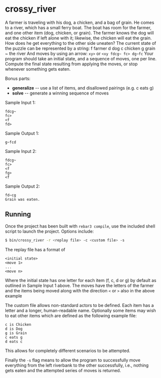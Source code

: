crossy_river
============

A farmer is traveling with his dog, a chicken, and a bag of grain. He comes to a river,
which has a small ferry boat. The boat has room for the farmer, and one other item
(dog, chicken, or grain). The farmer knows the dog will eat the chicken if left alone
with it; likewise, the chicken will eat the grain. How does he get everything to the other
side uneaten? The current state of the puzzle can be represented by a string:
f farmer d dog c chicken g grain ~ the river And moves by using an arrow:
`xy>` or `<xy fdcg~ fc> dg~fc`
Your program should take an initial state, and a sequence of moves, one per line.
Compute the final state resulting from applying the moves, or stop whenever something gets eaten.
 
Bonus parts:
- **generalize** -- use a list of items, and disallowed pairings (e.g. c eats g)
- **solve** -- generate a winning sequence of moves
 
Sample Input 1:
```
fdcg~
fc>
<f
fd>
```
Sample Output 1:
```
g~fcd
```
Sample Input 2:
```
fdcg~
fc>
<f
fg>
<f
```
Sample Output 2:
```
fd~cg
Grain was eaten.
```

Running
-------
Once the project has been built with `rebar3 compile`, use the included shell
script to launch the project.  Options include:

```bash
$ bin/crossy_river -r <replay file> -c <custom file> -s
```

The replay file has a format of
```
<initial state>
<move 1>
...
<move n>
``` 
Where the initial state has one letter for each item (f, c, d or g) by default as
outlined in Sample Input 1 above.  The moves have the letters of the farmer and
the items being moved along with the direction `<` or `>` also in the above
example

The custom file allows non-standard actors to be defined.  Each item has a letter
and a longer, human-readable name.  Optionally some items may wish to eat other
items which are defined as the following example file:
```
c is Chicken
d is Dog
g is Grain
c eats g
d eats c
```
This allows for completely different scenarios to be attempted.

Finally the `-s` flag means to allow the program to successfully move everything
from the left riverbank to the other successfully, i.e., nothing gets eaten and
the attempted series of moves is returned.
